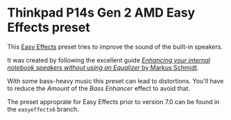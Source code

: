 
# Thinkpad P14s Gen 2 AMD Easy Effects preset

This [Easy Effects](https://github.com/wwmm/easyeffects) preset tries to improve the sound of the built-in speakers.

It was created by following the excellent guide [_Enhancing your internal notebook speakers without using an Equalizer_ by Markus Schmidt](https://jontes.page/misc-static/enhancing-notebook-speakers).

With some bass-heavy music this preset can lead to distortions. You'll have to reduce the _Amount_ of the _Bass Enhancer_ effect to avoid that.

The preset approprate for Easy Effects prior to version 7.0 can be found in the `easyeffects6` branch.
